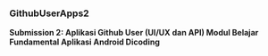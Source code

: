 ### GithubUserApps2
**Submission 2: Aplikasi Github User (UI/UX dan API) Modul Belajar Fundamental Aplikasi Android Dicoding**  
